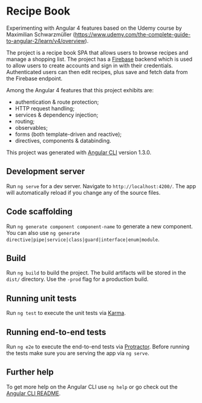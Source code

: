 # Recipe Book

Experimenting with Angular 4 features based on the Udemy course by Maximilian Schwarzmüller (https://www.udemy.com/the-complete-guide-to-angular-2/learn/v4/overview).

The project is a recipe book SPA that allows users to browse recipes and manage a shopping list. The project has a [Firebase](https://firebase.google.com/) backend which is used to allow users to create accounts and sign in with their credentials. Authenticated users can then edit recipes, plus save and fetch data from the Firebase endpoint.

Among the Angular 4 features that this project exhibits are:
- authentication & route protection;
- HTTP request handling;
- services & dependency injection;
- routing;
- observables;
- forms (both template-driven and reactive);
- directives, components & databinding.

This project was generated with [Angular CLI](https://github.com/angular/angular-cli) version 1.3.0.

## Development server

Run `ng serve` for a dev server. Navigate to `http://localhost:4200/`. The app will automatically reload if you change any of the source files.

## Code scaffolding

Run `ng generate component component-name` to generate a new component. You can also use `ng generate directive|pipe|service|class|guard|interface|enum|module`.

## Build

Run `ng build` to build the project. The build artifacts will be stored in the `dist/` directory. Use the `-prod` flag for a production build.

## Running unit tests

Run `ng test` to execute the unit tests via [Karma](https://karma-runner.github.io).

## Running end-to-end tests

Run `ng e2e` to execute the end-to-end tests via [Protractor](http://www.protractortest.org/).
Before running the tests make sure you are serving the app via `ng serve`.

## Further help

To get more help on the Angular CLI use `ng help` or go check out the [Angular CLI README](https://github.com/angular/angular-cli/blob/master/README.md).

